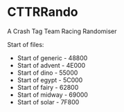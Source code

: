 # CTTRRando
A Crash Tag Team Racing Randomiser

Start of files:
* Start of generic - 48800
* Start of advent - 4E000
* Start of dino - 55000
* Start of egypt - 5C000
* Start of fairy - 62800
* Start of midway - 69000
* Start of solar - 7F800
